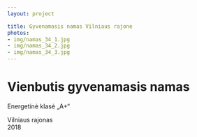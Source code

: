 ```yaml
---
layout: project

title: Gyvenamasis namas Vilniaus rajone
photos:
- img/namas_34_1.jpg
- img/namas_34_2.jpg
- img/namas_34_3.jpg
---
```

<h1>Vienbutis gyvenamasis namas</h1>
<p>Energetinė klasė „A+“</p>
<p>Vilniaus rajonas<br/>2018</p>